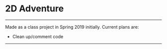 # 2D Adventure
----------
 
Made as a class project in Spring 2019 initially.
Current plans are:
 - Clean up/comment code
----------
  
 